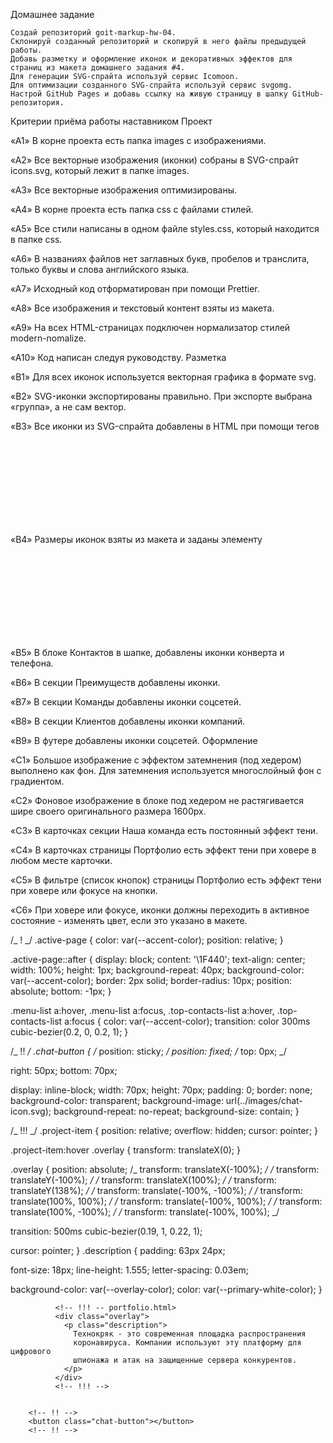 Домашнее задание

    Создай репозиторий goit-markup-hw-04.
    Склонируй созданный репозиторий и скопируй в него файлы предыдущей работы.
    Добавь разметку и оформление иконок и декоративных эффектов для страниц из макета домашнего задания #4.
    Для генерации SVG-спрайта используй сервис Icomoon.
    Для оптимизации созданного SVG-спрайта используй сервис svgomg.
    Настрой GitHub Pages и добавь ссылку на живую страницу в шапку GitHub-репозитория.

Критерии приёма работы наставником Проект

«A1» В корне проекта есть папка images с изображениями.

«A2» Все векторные изображения (иконки) собраны в SVG-спрайт icons.svg, который
лежит в папке images.

«A3» Все векторные изображения оптимизированы.

«A4» В корне проекта есть папка css с файлами стилей.

«A5» Все стили написаны в одном файле styles.css, который находится в папке css.

«A6» В названиях файлов нет заглавных букв, пробелов и транслита, только буквы и
слова английского языка.

«A7» Исходный код отформатирован при помощи Prettier.

«A8» Все изображения и текстовый контент взяты из макета.

«A9» На всех HTML-страницах подключен нормализатор стилей modern-nomalize.

«A10» Код написан следуя руководству. Разметка

«B1» Для всех иконок используется векторная графика в формате svg.

«B2» SVG-иконки экспортированы правильно. При экспорте выбрана «группа», а не
сам вектор.

«B3» Все иконки из SVG-спрайта добавлены в HTML при помощи тегов <svg> и <use>

«B4» Размеры иконок взяты из макета и заданы элементу <svg> в HTML-файле.

«B5» В блоке Контактов в шапке, добавлены иконки конверта и телефона.

«B6» В секции Преимуществ добавлены иконки.

«B7» В секции Команды добавлены иконки соцсетей.

«B8» В секции Клиентов добавлены иконки компаний.

«B9» В футере добавлены иконки соцсетей. Оформление

«C1» Большое изображение с эффектом затемнения (под хедером) выполнено как фон.
Для затемнения используется многослойный фон с градиентом.

«C2» Фоновое изображение в блоке под хедером не растягивается шире своего
оригинального размера 1600рх.

«C3» В карточках секции Наша команда есть постоянный эффект тени.

«C4» В карточках страницы Портфолио есть эффект тени при ховере в любом месте
карточки.

«C5» В фильтре (список кнопок) страницы Портфолио есть эффект тени при ховере
или фокусе на кнопки.

«C6» При ховере или фокусе, иконки должны переходить в активное состояние -
изменять цвет, если это указано в макете.

/_ ! _/ .active-page { color: var(--accent-color); position: relative; }

.active-page::after { display: block; content: '\1F440'; text-align: center;
width: 100%; height: 1px; background-repeat: 40px; background-color:
var(--accent-color); border: 2px solid; border-radius: 10px; position: absolute;
bottom: -1px; }

.menu-list a:hover, .menu-list a:focus, .top-contacts-list a:hover,
.top-contacts-list a:focus { color: var(--accent-color); transition: color 300ms
cubic-bezier(0.2, 0, 0.2, 1); }

/_ !! _/ .chat-button { /_ position: sticky; _/ position: fixed; /_ top: 0px; _/

right: 50px; bottom: 70px;

display: inline-block; width: 70px; height: 70px; padding: 0; border: none;
background-color: transparent; background-image: url(../images/chat-icon.svg);
background-repeat: no-repeat; background-size: contain; }

/_ !!! _/ .project-item { position: relative; overflow: hidden; cursor: pointer;
}

.project-item:hover .overlay { transform: translateX(0); }

.overlay { position: absolute; /_ transform: translateX(-100%); _/ /_ transform:
translateY(-100%); _/ /_ transform: translateX(100%); _/ /_ transform:
translateY(138%); _/ /_ transform: translate(-100%, -100%); _/ /_ transform:
translate(100%, 100%); _/ /_ transform: translate(-100%, 100%); _/ /_ transform:
translate(100%, -100%); _/ /_ transform: translate(-100%, 100%); _/

transition: 500ms cubic-bezier(0.19, 1, 0.22, 1);

cursor: pointer; } .description { padding: 63px 24px;

font-size: 18px; line-height: 1.555; letter-spacing: 0.03em;

background-color: var(--overlay-color); color: var(--primary-white-color); }

              <!-- !!! -- portfolio.html>
              <div class="overlay">
                <p class="description">
                  Технокряк - это современная площадка распространения
                  коронавируса. Компании используют эту платформу для цифрового
                  шпионажа и атак на защищенные сервера конкурентов.
                </p>
              </div>
              <!-- !!! -->


        <!-- !! -->
        <button class="chat-button"></button>
        <!-- !! -->
